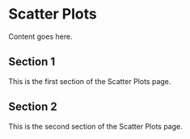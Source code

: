 # Scatter Plots

Content goes here.

## Section 1

This is the first section of the Scatter Plots page.

## Section 2

This is the second section of the Scatter Plots page.

